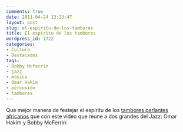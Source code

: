 ```yaml
---
comments: true
date: 2011-04-24 13:23:47
layout: post
slug: el-espiritu-de-los-tambores
title: El espíritu de los tambores
wordpress_id: 1722
categories:
- Cultura
- Destacados
tags:
- Bobby Mcferrin
- jazz
- música
- Omar Hakim
- percusión
- tambores
---
```


Que mejor manera de festejar el espíritu de los [tambores parlantes africanos](http://www.lnds.net/blog/2011/04/tambores-parlantes.html) que con este video que reune a dos grandes del Jazz: Omar Hakim y Bobby McFerrin:




